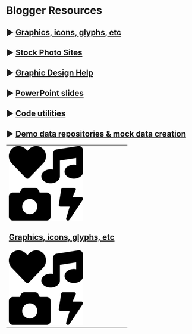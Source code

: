# Blogger Resources

## ► [Graphics, icons, glyphs, etc](/resources/graphics-glyphs.md) 
## ► [Stock Photo Sites](/resources/stock-photos.md) 
## ► [Graphic Design Help](/resources/graphic-design.md) 
## ► [PowerPoint slides](/resources/graphic-design.md) 
## ► [Code utilities](/resources/code-utilities.md)
## ► [Demo data repositories & mock data creation](/resources/mock-demo-data.md)



<table>
   <tr>
      <td><a href="resources/graphics-glyphs.md"><img src="img/icons-200x200.png" alt"icons"><br><h2>Graphics, icons, glyphs, etc</h2></a></td>
      <td></td>
      <td></td>
   </tr>
   <tr>
      <td><img src="img/icons-200x200.png" alt"icons"></td>
      <td></td>
      <td></td>
   </tr>
</table>